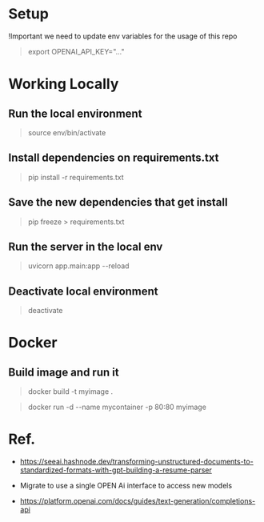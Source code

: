 # Setup

!Important we need to update env variables for the usage of this repo

> export OPENAI_API_KEY="..."

# Working Locally

## Run the local environment

> source env/bin/activate

## Install dependencies on requirements.txt

> pip install -r requirements.txt

## Save the new dependencies that get install

> pip freeze > requirements.txt

## Run the server in the local env

> uvicorn app.main:app --reload

## Deactivate local environment

> deactivate

# Docker

## Build image and run it

> docker build -t myimage .

> docker run -d --name mycontainer -p 80:80 myimage

# Ref.

- https://seeai.hashnode.dev/transforming-unstructured-documents-to-standardized-formats-with-gpt-building-a-resume-parser

- Migrate to use a single OPEN Ai interface to access new models
- https://platform.openai.com/docs/guides/text-generation/completions-api
